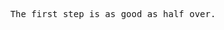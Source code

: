 <p align="center">
  <samp>
    <span>The first step is as good as half over.</span>
  </samp>
</p>

<!-- <p align="center">
  <samp>
    <a href="https://mzhujihui.github.io">博客</a> |
    <a href="https://juejin.cn/user/184373686320776">掘金</a>
  </samp>
</p> -->
